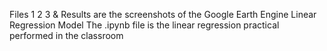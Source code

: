 Files 1 2 3 & Results are the screenshots of the Google Earth Engine Linear Regression Model
The .ipynb file is the linear regression practical performed in the classroom
